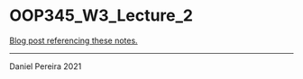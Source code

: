 # OOP345_W3_Lecture_2

[Blog post referencing these notes.](https://danielprogrammer.blogspot.com/2021/01/c-simple-template-function.html)

---
Daniel Pereira 2021
